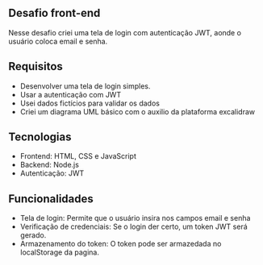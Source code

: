 ## Desafio front-end

Nesse desafio criei uma tela de login com autenticação JWT, aonde o usuário coloca email e senha.

## Requisitos

- Desenvolver uma tela de login simples.
- Usar a autenticação com JWT
- Usei dados fictícios para validar os dados
- Criei um diagrama UML básico com o auxilio da plataforma excalidraw
  
## Tecnologias

- Frontend: HTML, CSS e JavaScript
- Backend: Node.js
- Autenticação: JWT
  
## Funcionalidades

- Tela de login: Permite que o usuário insira nos campos email e senha
- Verificação de credenciais: Se o login der certo, um token JWT será gerado.
- Armazenamento do token: O token pode ser armazedada no localStorage da pagina.
